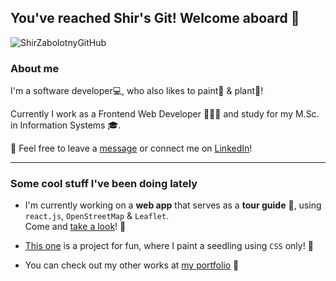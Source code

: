 ## You've reached Shir's Git! Welcome aboard :hibiscus:

![ShirZabolotnyGitHub](https://user-images.githubusercontent.com/40990488/103170618-3e9c1f00-484e-11eb-8962-6eba2d6a2c4a.png)

<!--
**shir0206/shir0206** is a ✨ _special_ ✨ repository because its `README.md` (this file) appears on your GitHub profile.

Here are some ideas to get you started:

- 🔭 I’m currently working on ...
- 🌱 I’m currently learning ...
- 👯 I’m looking to collaborate on ...
- 🤔 I’m looking for help with ...
- 💬 Ask me about ...
- 📫 How to reach me: ...
- 😄 Pronouns: ...
- ⚡ Fun fact: ...
-->

### About me

I'm a software developer:computer:, who also likes to paint:art: & plant:herb:!

Currently I work as a Frontend Web Developer  👩🏻‍💻 and study for my M.Sc. in Information Systems :mortar_board:.

:email: Feel free to leave a [message](mailto:shir0206@gmail.com) or connect me on [LinkedIn](https://www.linkedin.com/in/shir-zabolotny-a83b18109/)! 


<hr>

### Some cool stuff I've been doing lately

- I'm currently working on a **web app** that serves as a **tour guide** :pushpin:, using `react.js`, `OpenStreetMap` & `Leaflet`.<br>Come and [take a look](https://github.com/shir0206/uninav)! :eyes:

-  [This one](https://github.com/shir0206/PlantCSS) is a project for fun, where I paint a seedling using `CSS` only! :seedling:

-  You can check out my other works at [my portfolio](https://shir0206.github.io/ShirWeb/) 📝
